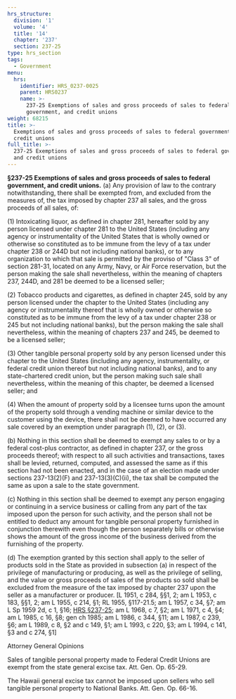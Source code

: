 ```yaml
---
hrs_structure:
  division: '1'
  volume: '4'
  title: '14'
  chapter: '237'
  section: 237-25
type: hrs_section
tags:
  - Government
menu:
  hrs:
    identifier: HRS_0237-0025
    parent: HRS0237
    name: >-
      237-25 Exemptions of sales and gross proceeds of sales to federal
      government, and credit unions
weight: 68215
title: >-
  Exemptions of sales and gross proceeds of sales to federal government, and
  credit unions
full_title: >-
  237-25 Exemptions of sales and gross proceeds of sales to federal government,
  and credit unions
---
```

**§237-25 Exemptions of sales and gross proceeds of sales to federal government, and credit unions.** (a) Any provision of law to the contrary notwithstanding, there shall be exempted from, and excluded from the measures of, the tax imposed by chapter 237 all sales, and the gross proceeds of all sales, of:

(1) Intoxicating liquor, as defined in chapter 281, hereafter sold by any person licensed under chapter 281 to the United States (including any agency or instrumentality of the United States that is wholly owned or otherwise so constituted as to be immune from the levy of a tax under chapter 238 or 244D but not including national banks), or to any organization to which that sale is permitted by the proviso of "Class 3" of section 281-31, located on any Army, Navy, or Air Force reservation, but the person making the sale shall nevertheless, within the meaning of chapters 237, 244D, and 281 be deemed to be a licensed seller;

(2) Tobacco products and cigarettes, as defined in chapter 245, sold by any person licensed under the chapter to the United States (including any agency or instrumentality thereof that is wholly owned or otherwise so constituted as to be immune from the levy of a tax under chapter 238 or 245 but not including national banks), but the person making the sale shall nevertheless, within the meaning of chapters 237 and 245, be deemed to be a licensed seller;

(3) Other tangible personal property sold by any person licensed under this chapter to the United States (including any agency, instrumentality, or federal credit union thereof but not including national banks), and to any state-chartered credit union, but the person making such sale shall nevertheless, within the meaning of this chapter, be deemed a licensed seller; and

(4) When the amount of property sold by a licensee turns upon the amount of the property sold through a vending machine or similar device to the customer using the device, there shall not be deemed to have occurred any sale covered by an exemption under paragraph (1), (2), or (3).

(b) Nothing in this section shall be deemed to exempt any sales to or by a federal cost-plus contractor, as defined in chapter 237, or the gross proceeds thereof; with respect to all such activities and transactions, taxes shall be levied, returned, computed, and assessed the same as if this section had not been enacted, and in the case of an election made under sections 237-13(2)(F) and 237-13(3)(C)(ii), the tax shall be computed the same as upon a sale to the state government.

(c) Nothing in this section shall be deemed to exempt any person engaging or continuing in a service business or calling from any part of the tax imposed upon the person for such activity, and the person shall not be entitled to deduct any amount for tangible personal property furnished in conjunction therewith even though the person separately bills or otherwise shows the amount of the gross income of the business derived from the furnishing of the property.

(d) The exemption granted by this section shall apply to the seller of products sold in the State as provided in subsection (a) in respect of the privilege of manufacturing or producing, as well as the privilege of selling, and the value or gross proceeds of sales of the products so sold shall be excluded from the measure of the tax imposed by chapter 237 upon the seller as a manufacturer or producer. [L 1951, c 284, §§1, 2; am L 1953, c 183, §§1, 2; am L 1955, c 214, §1; RL 1955, §117-21.5; am L 1957, c 34, §7; am L Sp 1959 2d, c 1, §16; [HRS §237-25](/title-14/chapter-237/section-237-25/); am L 1968, c 7, §2; am L 1971, c 4, §4; am L 1985, c 16, §8; gen ch 1985; am L 1986, c 344, §11; am L 1987, c 239, §6; am L 1989, c 8, §2 and c 149, §1; am L 1993, c 220, §3; am L 1994, c 141, §3 and c 274, §1]

Attorney General Opinions

Sales of tangible personal property made to Federal Credit Unions are exempt from the state general excise tax. Att. Gen. Op. 65-29.

The Hawaii general excise tax cannot be imposed upon sellers who sell tangible personal property to National Banks. Att. Gen. Op. 66-16.